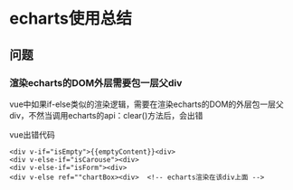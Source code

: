 # echarts使用总结

## 问题

### 渲染echarts的DOM外层需要包一层父div

vue中如果if-else类似的渲染逻辑，需要在渲染echarts的DOM的外层包一层父div，不然当调用echarts的api：clear()方法后，会出错

vue出错代码

```vue
<div v-if="isEmpty">{{emptyContent}}<div>
<div v-else-if="isCarouse"><div>
<div v-else-if="isForm"><div>
<div v-else ref=""chartBox><div>  <!-- echarts渲染在该div上面 -->
```
